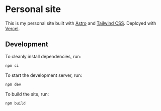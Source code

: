 # Personal site

This is my personal site built with [Astro](https://astro.build/) and [Tailwind CSS](https://tailwindcss.com/). Deployed with [Vercel](https://vercel.com/).

## Development

To cleanly install dependencies, run:

```bash
npm ci
```

To start the development server, run:

```bash
npm dev
```

To build the site, run:

```bash
npm build
```

